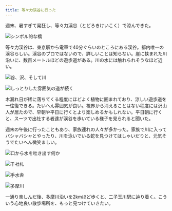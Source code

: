 ```yaml
---
title: 等々力渓谷に行った
---
```

週末、暑すぎて発狂し、等々力渓谷（とどろきけいこく）で涼んできた。

![](https://lh4.googleusercontent.com/M6rfM5Sz5_Zx7wrPTzbY9gVUjAs7a9IDzZdlIaL7B5TZFsWBc_Ksce5cbePz07dEp6P6tc5v0tUGpoY77kpXqhNIpErfWcon6c4uNIExuaW9eTmSUk3jobxVyFxoGdXKI4SnQ_RkS_3_A6tMMfqmByM "シンボル的な橋")

等々力渓谷は、東京駅から電車で40分ぐらいのところにある渓谷。都内唯一の渓谷らしい。渓谷のプロではないので、詳しいことは知らない。崖に挟まれた川沿いに、数百メートルほどの遊歩道がある。川の水には触れられそうなほど近い。

![](https://lh4.googleusercontent.com/uZid74tyVXHPXFUR2joIoyJSsas-pDVAJ8icsV2R8aIMaPk5hmjxWcley6_qLMe-dJsLjH3vW-F_nBdsVztMq1AzD8EXZ9TwyFMtqQwHtRIB5pPw_dcloQyRYqbp9s0XX_pvB-KAs4OP6FZtqpKQvfQ "谷、沢、そして川")

![](https://lh4.googleusercontent.com/bM_F3CPFKEVDg01_zcrSCUiKEXI9yrw27cymAYjmOjfuVtLpPE2sZM-gpbrbPQkHOf8aV47JHuZKG1v-a77hdqICpWEfiWutFSoYdhEARfW82qlZNTh7aYeou2RLnFQyyOQJ30P4vxZb2IBdV76Xm0c "しっとりした雰囲気の道が続く")

木漏れ日が稀に落ちてくる程度にほどよく植物に囲まれており、涼しい遊歩道を一往復できる。たいへん雰囲気が良い。視界から消えることはない程度には沢山人が居たので、早朝や平日に行くとより楽しめるかもしれない。平日朝に行くと、スーツで出社する者達が渓谷を歩いている様子を見られると聞いた。

週末の午後に行ったこともあり、家族連れの人々が多かった。家族で川に入ってバシャバシャとやったり、川を泳いでいる蛇を見つけてはしゃいだりと、元気そうでたいへん微笑ましい。

![](https://lh3.googleusercontent.com/BUnJ60koPEryQNBunQLS7mQujj6ou5nVernmcVWpod4uvP-UNQAXSAprbjh4Qf21_69T2zcACxKZeqWKvtEPcqb56ZKdZtNslig0T5JpG09NcWS_RUkLxvYPA2SaDK594S8Hy9yYTDvn1lLTtQ33Sl4 "口から水を吐き出す何か")

![](https://lh4.googleusercontent.com/WxWGkjjMNAChIORRXzACB97BA9-Ke7xRFwGKfUAVgVT9-5HHj06Jx96-eKWeyaEdGtbAisOhsVsU6_95L7HUEW5lX_-4jJzlV85kGDqZFCuo3NuyFOrCPrBWwQJ7EZSUZS0LmtU6eixiu7HPb59dhjo "千社札")

![](https://lh5.googleusercontent.com/ndxHej_SFKiidV-GC8NREQMyGLXAGvUNtiIvUQGwZhoFzobAKUwTkq8d9hX_oOx9O97T4VqJ2n4YccGL849IEi4e5dgtQFnhBnzaHorSH2fr0SjYYxN24hd5cmy7Hwz4M67WfD7ZgYHEQ7FvvR6lUAw "手水舎")

![](https://lh4.googleusercontent.com/4BQDEBPyIwuqPPizxsFbDLm3ISuL8W4BhzjO3emNr4YAQjj0rXP4ar9LoJt9LbByTa6sfkN9blvHZLiQK64iBH2LlOVM0nomJrZLjazDXcSWPTk3jihnlb1RJVnh3eo_e1nODETMK_VBS2PB03uDdNg "多摩川")

一通り楽しんだ後、多摩川沿いを2kmほど歩くと、二子玉川駅に辿り着く。こういう心地良い散歩場所を、もっと見つけていきたい。
